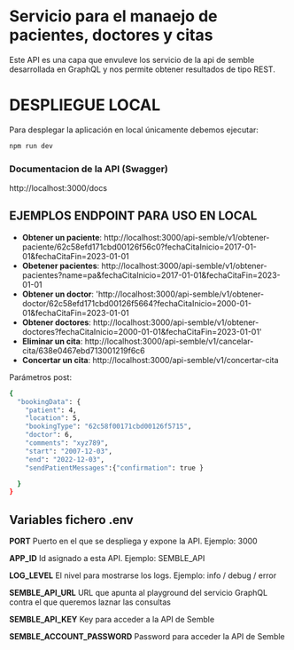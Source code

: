 # Servicio para el manaejo de pacientes, doctores y citas

Este API es una capa que envuleve los servicio de la api de semble desarrollada en GraphQL y nos permite obtener resultados de tipo REST.

# DESPLIEGUE LOCAL

Para desplegar la aplicación en local únicamente debemos ejecutar:

```bash
npm run dev
```

### Documentacion de la API (Swagger)

http://localhost:3000/docs

## EJEMPLOS ENDPOINT PARA USO EN LOCAL

- **Obtener un paciente**: http://localhost:3000/api-semble/v1/obtener-paciente/62c58efd171cbd00126f56c0?fechaCitaInicio=2017-01-01&fechaCitaFin=2023-01-01
- **Obetener pacientes**: http://localhost:3000/api-semble/v1/obtener-pacientes?name=pa&fechaCitaInicio=2017-01-01&fechaCitaFin=2023-01-01
- **Obtener un doctor**: 'http://localhost:3000/api-semble/v1/obtener-doctor/62c58efd171cbd00126f5664?fechaCitaInicio=2000-01-01&fechaCitaFin=2023-01-01
- **Obtener doctores**: http://localhost:3000/api-semble/v1/obtener-doctores?fechaCitaInicio=2000-01-01&fechaCitaFin=2023-01-01'
- **Eliminar un cita**: http://localhost:3000/api-semble/v1/cancelar-cita/638e0467ebd713001219f6c6
- **Concertar un cita**: http://localhost:3000/api-semble/v1/concertar-cita

Parámetros post:

```bash
{
  "bookingData": {
    "patient": 4,
    "location": 5,
    "bookingType": "62c58f00171cbd00126f5715",
    "doctor": 6,
    "comments": "xyz789",
    "start": "2007-12-03",
    "end": "2022-12-03",
    "sendPatientMessages":{"confirmation": true }

  }
}
```

## Variables fichero .env

**PORT** Puerto en el que se despliega y expone la API. Ejemplo: 3000

**APP_ID** Id asignado a esta API. Ejemplo: SEMBLE_API

**LOG_LEVEL** El nivel para mostrarse los logs. Ejemplo: info / debug / error

**SEMBLE_API_URL** URL que apunta al playground del servicio GraphQL contra el que queremos laznar las consultas

**SEMBLE_API_KEY** Key para acceder a la API de Semble

**SEMBLE_ACCOUNT_PASSWORD** Password para acceder la API de Semble
